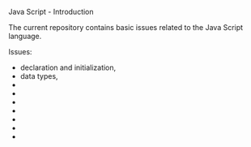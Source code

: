 Java Script - Introduction

The current repository contains basic issues related to the Java Script language.

Issues:

- declaration and initialization,
- data types,
-
-
-
-
-
-
-

